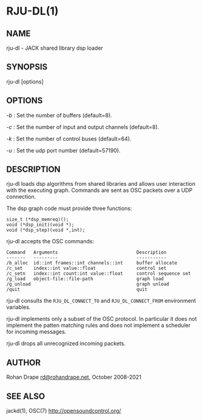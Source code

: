 RJU-DL(1)
=========

NAME
----
rju-dl - JACK shared library dsp loader

SYNOPSIS
--------
rju-dl [options]

OPTIONS
-------
*-b*
:   Set the number of buffers (default=8).

*-c*
:   Set the number of input and output channels (default=8).

*-k*
:   Set the number of control buses (default=64).

*-u*
:   Set the udp port number (default=57190).

DESCRIPTION
-----------
rju-dl loads dsp algorithms from shared libraries and allows user
interaction with the executing graph.  Commands are sent as OSC
packets over a UDP connection.

The dsp graph code must provide three functions:

    size_t (*dsp_memreq)();
    void (*dsp_init)(void *);
    void (*dsp_step)(void *,int);

rju-dl accepts the OSC commands:

    Command   Arguments                             Description
    -------   ---------                             -----------
    /b_alloc  id::int frames::int channels::int     buffer allocate
    /c_set    index::int value::float               control set
    /c_setn   index::int count:int value::float     control sequence set
    /g_load   object-file::file-path                graph load
    /g_unload                                       graph unload
    /quit                                           quit

rju-dl consults the `RJU_DL_CONNECT_TO` and `RJU_DL_CONNECT_FROM`
environment variables.

rju-dl implements only a subset of the OSC protocol.  In particular
it does not implement the patten matching rules and does not implement
a scheduler for incoming messages.

rju-dl drops all unrecognized incoming packets.

AUTHOR
------

Rohan Drape <rd@rohandrape.net>, October 2008-2021

SEE ALSO
--------
jackd(1), OSC(7) <http://opensoundcontrol.org/>
